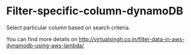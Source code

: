 # Filter-specific-column-dynamoDB

Select particular column based on search criteria.

You can find more details on http://virtualsingh.co.in/filter-data-in-aws-dynamodb-using-aws-lambda/
